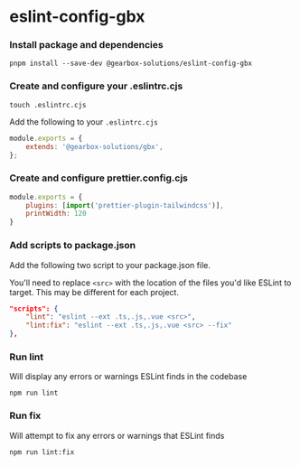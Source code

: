 # eslint-config-gbx

### Install package and dependencies
```
pnpm install --save-dev @gearbox-solutions/eslint-config-gbx
```

### Create and configure your .eslintrc.cjs
```
touch .eslintrc.cjs
```
Add the following to your `.eslintrc.cjs`
```js
module.exports = {
    extends: '@gearbox-solutions/gbx',
};
```

### Create and configure prettier.config.cjs
```js
module.exports = {
    plugins: [import('prettier-plugin-tailwindcss')],
    printWidth: 120
}
```

### Add scripts to package.json
Add the following two script to your package.json file.

You'll need to replace `<src>` with the location of the files you'd like ESLint to target. This may be different for each project.
```json
"scripts": {
	"lint": "eslint --ext .ts,.js,.vue <src>",
	"lint:fix": "eslint --ext .ts,.js,.vue <src> --fix"
},
```

### Run lint

Will display any errors or warnings ESLint finds in the codebase

```
npm run lint
```

### Run fix

Will attempt to fix any errors or warnings that ESLint finds

```
npm run lint:fix
```
